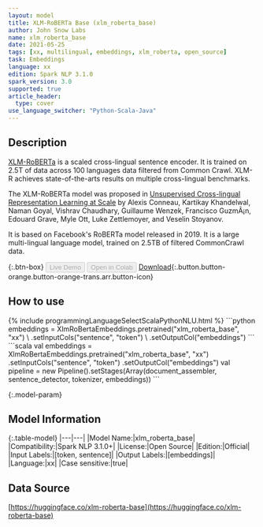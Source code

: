 ```yaml
---
layout: model
title: XLM-RoBERTa Base (xlm_roberta_base)
author: John Snow Labs
name: xlm_roberta_base
date: 2021-05-25
tags: [xx, multilingual, embeddings, xlm_roberta, open_source]
task: Embeddings
language: xx
edition: Spark NLP 3.1.0
spark_version: 3.0
supported: true
article_header:
  type: cover
use_language_switcher: "Python-Scala-Java"
---
```


## Description

[XLM-RoBERTa](https://ai.facebook.com/blog/-xlm-r-state-of-the-art-cross-lingual-understanding-through-self-supervision/) is a scaled cross-lingual sentence encoder. It is trained on 2.5T of data across 100 languages data filtered from Common Crawl. XLM-R achieves state-of-the-arts results on multiple cross-lingual benchmarks.

The XLM-RoBERTa model was proposed in [Unsupervised Cross-lingual Representation Learning at Scale](https://arxiv.org/abs/1911.02116) by Alexis Conneau, Kartikay Khandelwal, Naman Goyal, Vishrav Chaudhary, Guillaume Wenzek, Francisco GuzmÃ¡n, Edouard Grave, Myle Ott, Luke Zettlemoyer, and Veselin Stoyanov. 

It is based on Facebook's RoBERTa model released in 2019. It is a large multi-lingual language model, trained on 2.5TB of filtered CommonCrawl data.

{:.btn-box}
<button class="button button-orange" disabled>Live Demo</button>
<button class="button button-orange" disabled>Open in Colab</button>
[Download](https://s3.amazonaws.com/auxdata.johnsnowlabs.com/public/models/xlm_roberta_base_xx_3.1.0_3.0_1621961851929.zip){:.button.button-orange.button-orange-trans.arr.button-icon}

## How to use



<div class="tabs-box" markdown="1">
{% include programmingLanguageSelectScalaPythonNLU.html %}
```python
embeddings = XlmRoBertaEmbeddings.pretrained("xlm_roberta_base", "xx") \
      .setInputCols("sentence", "token") \
      .setOutputCol("embeddings")
```
```scala
val embeddings = XlmRoBertaEmbeddings.pretrained("xlm_roberta_base", "xx")
      .setInputCols("sentence", "token")
      .setOutputCol("embeddings")
val pipeline = new Pipeline().setStages(Array(document_assembler, sentence_detector, tokenizer, embeddings))
```
</div>

{:.model-param}
## Model Information

{:.table-model}
|---|---|
|Model Name:|xlm_roberta_base|
|Compatibility:|Spark NLP 3.1.0+|
|License:|Open Source|
|Edition:|Official|
|Input Labels:|[token, sentence]|
|Output Labels:|[embeddings]|
|Language:|xx|
|Case sensitive:|true|

## Data Source

[https://huggingface.co/xlm-roberta-base](https://huggingface.co/xlm-roberta-base)